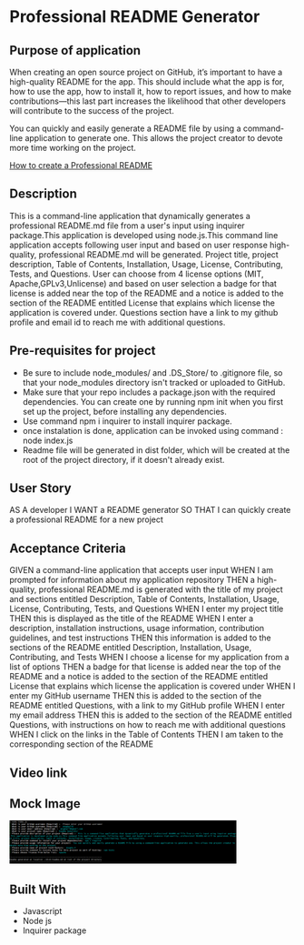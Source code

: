 # Professional README Generator

## Purpose of application
When creating an open source project on GitHub, it’s important to have a high-quality README for the app. This should include what the app is for, how to use the app, how to install it, how to report issues, and how to make contributions—this last part increases the likelihood that other developers will contribute to the success of the project.

You can quickly and easily generate a README file by using a command-line application to generate one. This allows the project creator to devote more time working on the project.

[How to create a Professional README](./readme-guide.md)

## Description
 This is a command-line application that dynamically generates a professional README.md file from a user's input using inquirer package.This application is developed using node.js.This command line application accepts following user input and based on user response high-quality, professional README.md will be generated.
 Project title, project description, Table of Contents, Installation, Usage, License, Contributing, Tests, and Questions.
 User can choose from 4 license options (MIT, Apache,GPLv3,Unlicense) and based on user selection a badge for that license is added near the top of the README and a notice is added to the section of the README entitled License that explains which license the application is covered under.
 Questions section have a link to my github profile and email id to reach me with additional questions.

 ## Pre-requisites for project
 * Be sure to include node_modules/ and .DS_Store/ to .gitignore file, so that your node_modules directory isn't tracked or uploaded to GitHub.
 * Make sure that your repo includes a package.json with the required dependencies. You can create one by running npm init when you first set up the project, before installing any dependencies.
 * Use command npm i inquirer to install inquirer package.
 * once instalation is done, application can be invoked using command : node index.js
 * Readme file will be generated in dist folder, which will be created at the root of the project directory, if it doesn't already exist.

 ## User Story
 AS A developer
 I WANT a README generator
 SO THAT I can quickly create a professional README for a new project 

 ## Acceptance Criteria
 GIVEN a command-line application that accepts user input
WHEN I am prompted for information about my application repository
THEN a high-quality, professional README.md is generated with the title of my project and sections entitled Description, Table of Contents, Installation, Usage, License, Contributing, Tests, and Questions
WHEN I enter my project title
THEN this is displayed as the title of the README
WHEN I enter a description, installation instructions, usage information, contribution guidelines, and test instructions
THEN this information is added to the sections of the README entitled Description, Installation, Usage, Contributing, and Tests
WHEN I choose a license for my application from a list of options
THEN a badge for that license is added near the top of the README and a notice is added to the section of the README entitled License that explains which license the application is covered under
WHEN I enter my GitHub username
THEN this is added to the section of the README entitled Questions, with a link to my GitHub profile
WHEN I enter my email address
THEN this is added to the section of the README entitled Questions, with instructions on how to reach me with additional questions
WHEN I click on the links in the Table of Contents
THEN I am taken to the corresponding section of the README

## Video link

## Mock Image
<div>
    <img src="./images/app.PNG" width="400px"/> 
</div>

## Built With
* Javascript
* Node js
* Inquirer package
